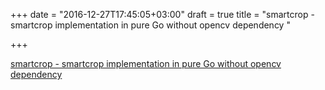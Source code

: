 +++
date = "2016-12-27T17:45:05+03:00"
draft = true
title = "smartcrop - smartcrop implementation in pure Go without opencv dependency "

+++

<p><a href="https://t.co/57o0TEnFBl">smartcrop - smartcrop implementation in pure Go without opencv dependency </a></p>
